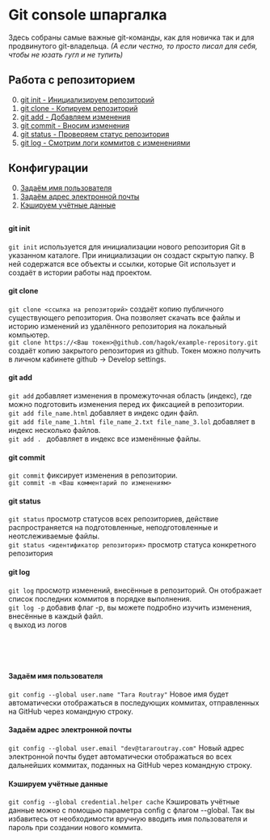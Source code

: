 # Git console шпаргалка

Здесь собраны самые важные git-команды, как для новичка так и для продвинутого git-владельца. 
_(А если честно, то просто писал для себя, чтобы не юзать гугл и не тупить)_



## Работа с репозиторием
0. [git init - Инициализируем репозиторий](#git-init)
1. [git clone - Копируем репозиторий](#git-clone)
2. [git add - Добавляем изменения](#git-add)
3. [git commit - Вносим изменения](#git-commit)
4. [git status - Проверяем статус репозитория](#git-status)
5. [git log - Смотрим логи коммитов с изменениями](#git-log)


##


## Конфигурации
0. [Задаём имя пользователя](#задаём-имя-пользователя)
1. [Задаём адрес электронной почты](#задаём-адрес-электронной-почты)
2. [Кэшируем учётные данные](#кэшируем-учётные-данные)
##

 







#### git init
`git init` используется для инициализации нового репозитория Git в указанном каталоге. При инициализации он создаст скрытую папку. В ней содержатся все объекты и ссылки, которые Git использует и создаёт в истории работы над проектом.
<br />


#### git clone
`git clone <ссылка на репозиторий>` создаёт копию публичного существующего репозитория. Она позволяет скачать все файлы и историю изменений из удалённого репозитория на локальный компьютер.
<br />
`git clone https://<Ваш токен>@github.com/hagok/example-repository.git` создаёт копию закрытого репозитория из github. Токен можно получить в личном кабинете github -> Develop settings.
<br />


#### git add
`git add` добавляет изменения в промежуточная область (индекс), где можно подготовить изменения перед их фиксацией в репозитории.
<br />
`git add file_name.html` добавляет в индекс один файл.
<br />
`git add file_name_1.html file_name_2.txt file_name_3.lol` добавляет в индекс несколько файлов.
<br />
`git add . ` добавляет в индекс все изменённые файлы.
<br />


#### git commit
`git commit` фиксирует изменения в репозитории.
<br />
`git commit -m <Ваш комментарий по изменениям>`
<br />


#### git status
`git status` просмотр статусов всех репозиториев, действие распространяется на подготовленные, неподготовленные и неотслеживаемые файлы.
<br />
`git status <идентификатор репозитория>` просмотр статуса конкретного репозитория 
<br />


#### git log
`git log` просмотр изменений, внесённые в репозиторий. Он отображает список последних коммитов в порядке выполнения.
<br />
`git log -p` добавив флаг -p, вы можете подробно изучить изменения, внесённые в каждый файл.
<br />
`q` выход из логов
<br />








<br /><br /><br />

#### Задаём имя пользователя
`git config --global user.name "Tara Routray"` Новое имя будет автоматически отображаться в последующих коммитах, отправленных на GitHub через командную строку.
<br />

#### Задаём адрес электронной почты
`git config --global user.email "dev@tararoutray.com"` Новый адрес электронной почты будет автоматически отображаться во всех дальнейших коммитах, поданных на GitHub через командную строку.
<br />

#### Кэшируем учётные данные
`git config --global credential.helper cache` Кэшировать учётные данные можно с помощью параметра config с флагом --global. Так вы избавитесь от необходимости вручную вводить имя пользователя и пароль при создании нового коммита.
<br />



